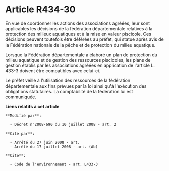 # Article R434-30

En vue de coordonner les actions des associations agréées, leur sont applicables les décisions de la fédération
départementale relatives à la protection des milieux aquatiques et à la mise en valeur piscicole. Ces décisions peuvent
toutefois être déférées au préfet, qui statue après avis de la Fédération nationale de la pêche et de protection du milieu
aquatique. 

Lorsque la Fédération départementale a élaboré un plan de protection du milieu aquatique et de gestion des ressources
piscicoles, les plans de gestion établis par les associations agréées en application de l'article L. 433-3 doivent être
compatibles avec celui-ci. 

Le préfet veille à l'utilisation des ressources de la fédération départementale aux fins prévues par la loi ainsi qu'à
l'exécution des obligations statutaires. La comptabilité de la fédération lui est communiquée.

**Liens relatifs à cet article**

	**Modifié par**:

	  - Décret n°2008-690 du 10 juillet 2008 - art. 2

	**Cité par**:

	  - Arrêté du 27 juin 2008 - art.
	  - Arrêté du 17 juillet 2008 - art. (Ab)

	**Cite**:

	  - Code de l'environnement - art. L433-3
